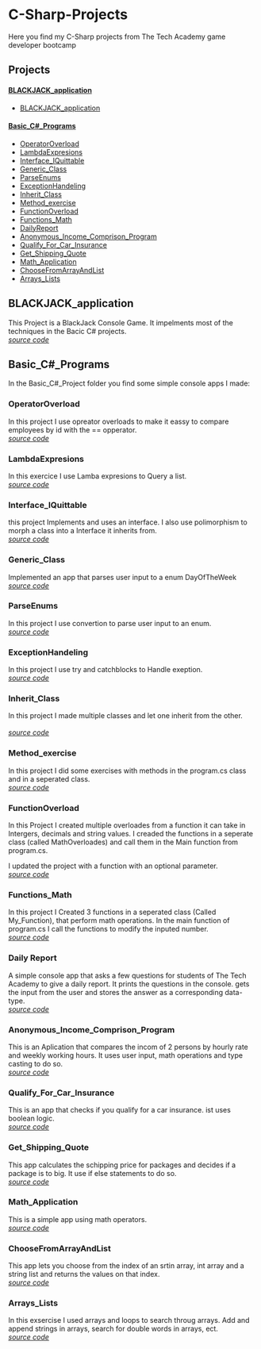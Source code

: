# C-Sharp-Projects
Here you find my C-Sharp projects from The Tech Academy game developer bootcamp

## Projects
#### [BLACKJACK_application](#blackjack_application)
- [BLACKJACK_application](#blackjack_application)
#### [Basic_C#_Programs](#basic_c_programs)
- [OperatorOverload](#operatoroverload)
- [LambdaExpresions](#lambdaexpresions)
- [Interface_IQuittable](#interface_iquittable)
- [Generic_Class](#generic_class)
- [ParseEnums](#parseenums)
- [ExceptionHandeling](#exceptionhandeling)
- [Inherit_Class](#inherit_class)
- [Method_exercise](#method_exercise)
- [FunctionOverload](#functionoverload)
- [Functions_Math](#functions_math)
- [DailyReport](#daily-report)
- [Anonymous_Income_Comprison_Program](#anonymous_income_comprison_program)
- [Qualify_For_Car_Insurance](#qualify_for_car_insurance)
- [Get_Shipping_Quote](#get_shipping_quote)
- [Math_Application](#math_application)
- [ChooseFromArrayAndList](#choosefromarrayandlist)
- [Arrays_Lists](#arrays_lists)

## BLACKJACK_application
This Project is a BlackJack Console Game. It impelments most of the techniques in the Bacic C# projects.
<br>*[source code](BLACKJACK_application/BLACKJACK_application)*

## Basic_C#_Programs
In the Basic_C#_Project folder you find some simple console apps I made:

### OperatorOverload
In this project I use opreator overloads to make it eassy to compare employees by id with the == opperator. 
<br>*[source code](Basic_C#_Programs/OperatorOverload/OperatorOverload)*

### LambdaExpresions
In this exercice I use Lamba expresions to Query a list.
<br>*[source code](Basic_C#_Programs/LambdaExpresions/LambdaExpresions)*

### Interface_IQuittable
this project Implements and uses an interface. I also use polimorphism to morph a class into a Interface it inherits from.
<br>*[source code](Basic_C#_Programs/Interface_IQuittable/Interface_IQuittable)*

### Generic_Class
Implemented an app that parses user input to a enum DayOfTheWeek
<br>*[source code](Basic_C#_Programs/Generic_Class/Generic_Class)*

### ParseEnums
In this project I use convertion to parse user input to an enum. 
<br>*[source code](Basic_C#_Programs/ParseEnums/ParseEnums)*

### ExceptionHandeling
In this project I use try and catchblocks to Handle exeption.
<br>*[source code](Basic_C#_Programs/ExceptionHandeling/ExceptionHandeling)*

### Inherit_Class
In this project I made multiple classes and let one inherit from the other.  
<br>*[source code](url)*

### Method_exercise
In this project I did some exercises with methods in the program.cs class and in a seperated class.
<br>*[source code](Basic_C#_Programs/Inherit_Class)*

### FunctionOverload
In this Project I created multiple overloades from a function it can take in Intergers, decimals and string values.
I creaded the functions in a seperate class (called MathOverloades) and call them in the Main function from program.cs.

I updated the project with a function with an optional parameter.
<br>*[source code](Basic_C#_Programs/FunctionOverload/FunctionOverload)*

### Functions_Math
In this project I Created 3 functions in a seperated class (Called My_Function), that perform math operations.
In the main function of program.cs I call the functions to modify the inputed number. 
<br>*[source code](Basic_C#_Programs/Functions_Math)*

### Daily Report
A simple console app that asks a few questions for students of The Tech Academy to give a daily report.
It prints the questions in the console. gets the input from the user and stores the answer as a corresponding data-type.
<br>*[source code](Basic_C#_Programs/DailyReport/DailyReport)*

### Anonymous_Income_Comprison_Program
This is an Aplication that compares the incom of 2 persons by hourly rate and weekly working hours. 
It uses user input, math operations and type casting to do so. 
<br>*[source code](Basic_C#_Programs/Anonymous_Income_Comprison_Program/Anonymous_Income_Comprison_Program)*

### Qualify_For_Car_Insurance
This is an app that checks if you qualify for a car insurance. ist uses boolean logic.
<br>*[source code](Basic_C#_Programs/Qualify_For_Car_Insurance/Qualify_For_Car_Insurance)*

### Get_Shipping_Quote
This app calculates the schipping price for packages and decides if a package is to big. It use if else statements to do so.
<br>*[source code](Basic_C#_Programs/Get_Shipping_Quote)*

### Math_Application
This is a simple app using math operators.
<br>*[source code](Basic_C#_Programs/Math_Application/Math_Application)*

### ChooseFromArrayAndList
This app lets you choose from the index of an srtin array, int array and a string list and returns the values on that index.
<br>*[source code](Basic_C#_Programs/ChooseFromArrayAndList/ChooseFromArrayAndList)*

### Arrays_Lists
In this exsercise I used arrays and loops to search throug arrays. Add and append strings in arrays, search for double words in arrays, ect.
<br>*[source code](Basic_C#_Programs/Arrays_Lists)*
